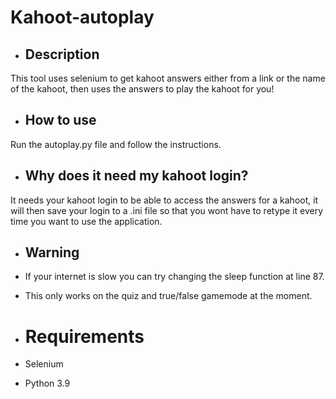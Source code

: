 # Kahoot-autoplay

- ## Description

This tool uses selenium to get kahoot answers either from a link or the name of the kahoot, then uses the answers to play the kahoot for you!

- ## How to use

Run the autoplay.py file and follow the instructions.

- ## Why does it need my kahoot login?

It needs your kahoot login to be able to access the answers for a kahoot, it will then save your login to a .ini file so that you wont have to retype it every  time you want to use the application.

- ## Warning

- If your internet is slow you can try changing the sleep function at line 87.

- This only works on the quiz and true/false gamemode at the moment.

- # Requirements

- Selenium
- Python 3.9
